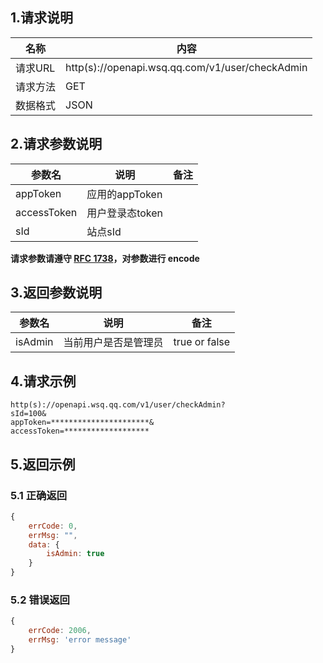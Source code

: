 ## 1.请求说明

|   名称   |                       内容                      |
| -------- | ----------------------------------------------- |
| 请求URL  | http(s)://openapi.wsq.qq.com/v1/user/checkAdmin |
| 请求方法 | GET                                             |
| 数据格式 | JSON                                            |
	
## 2.请求参数说明


|   参数名    |       说明      | 备注 |
| ----------- | --------------- | ---- |
| appToken    | 应用的appToken  |      |
| accessToken | 用户登录态token |      |
| sId         | 站点sId         |      |

**请求参数请遵守 [RFC 1738](http://tools.ietf.org/html/rfc1738)，对参数进行 encode**


## 3.返回参数说明


| 参数名  |         说明         |      备注     |
| ------- | -------------------- | ------------- |
| isAdmin | 当前用户是否是管理员 | true or false |

## 4.请求示例

```
http(s)://openapi.wsq.qq.com/v1/user/checkAdmin?
sId=100&
appToken=**********************&
accessToken=*******************
```

## 5.返回示例

### 5.1 正确返回

```javascript
{
    errCode: 0,
    errMsg: "",
    data: {
        isAdmin: true
    }
}
```

### 5.2 错误返回

```javascript
{
    errCode: 2006,
    errMsg: 'error message'
}
```